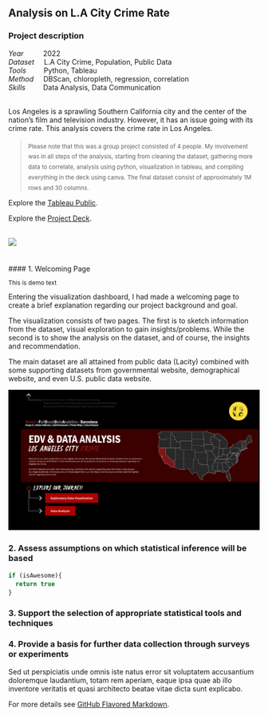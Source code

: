 ## Analysis on L.A City Crime Rate

### Project description
<p style="font-size:14px"><i>Year</i>&nbsp;&nbsp;&nbsp;&nbsp;&nbsp;&nbsp;&nbsp;&nbsp;&nbsp;&nbsp;2022
<br><i>Dataset</i>&nbsp;&nbsp;&nbsp;&nbsp;&nbsp;L.A City Crime, Population, Public Data
<br><i>Tools</i>&nbsp;&nbsp;&nbsp;&nbsp;&nbsp;&nbsp;&nbsp;&nbsp;&nbsp;Python, Tableau
<br><i>Method</i>&nbsp;&nbsp;&nbsp;&nbsp;&nbsp;DBScan, chloropleth, regression, correlation
<br><i>Skills</i>&nbsp;&nbsp;&nbsp;&nbsp;&nbsp;&nbsp;&nbsp;&nbsp;&nbsp;Data Analysis, Data Communication

<br>Los Angeles is a sprawling Southern California city and the center of the nation’s film and television industry. However, it has an issue going with its crime rate. This analysis covers the crime rate in Los Angeles.</p>

><sub>Please note that this was a group project consisted of 4 people. My involvement was in all steps of the analysis, starting from cleaning the dataset, gathering more data to correlate, analysis using python, visualization in tableau, and compiling everything in the deck using canva. The final dataset consist of approximately 1M rows and 30 columns.</sub>

Explore the [Tableau Public](https://public.tableau.com/views/GroupAFinalProjectVisualization/StartingPage?:language=en-GB&:display_count=n&:origin=viz_share_link).

Explore the [Project Deck](https://www.canva.com/design/DAE7nuGlSOI/HGwzEbxcM2Ned-3NPAEq1Q/view?utm_content=DAE7nuGlSOI&utm_campaign=designshare&utm_medium=link2&utm_source=sharebutton).
<br>
<br>

<div class='tableauPlaceholder' id='viz1664200134170' style='position: relative'> <noscript> <a href='#'> <img alt=' ' src='https:&#47;&#47;public.tableau.com&#47;static&#47;images&#47;Gr&#47;GroupAFinalProjectVisualization&#47;StartingPage&#47;1_rss.png' style='border: none' /> </a> </noscript> <object class='tableauViz'  style='display:none;'><param name='host_url' value='https%3A%2F%2Fpublic.tableau.com%2F' /> <param name='embed_code_version' value='3' /> <param name='site_root' value='' /> <param name='name' value='GroupAFinalProjectVisualization&#47;StartingPage' /> <param name='tabs' value='yes' /> <param name='toolbar' value='yes' /> <param name='static_image' value='https:&#47;&#47;public.tableau.com&#47;static&#47;images&#47;Gr&#47;GroupAFinalProjectVisualization&#47;StartingPage&#47;1.png' /> <param name='animate_transition' value='yes' /> <param name='display_static_image' value='yes' /> <param name='display_spinner' value='yes' /> <param name='display_overlay' value='yes' /> <param name='display_count' value='yes' /> <param name='language' value='en-GB' /> </object></div>                
<script type='text/javascript'>                    var divElement = document.getElementById('viz1664200134170');                    var vizElement = divElement.getElementsByTagName('object')[0];                    vizElement.style.width='1375px';vizElement.style.height='818px';                    var scriptElement = document.createElement('script');                    scriptElement.src = 'https://public.tableau.com/javascripts/api/viz_v1.js';                    vizElement.parentNode.insertBefore(scriptElement, vizElement);                
</script>
<br>
<br>
#### 1. Welcoming Page

<p style="font-size:12px">This is demo text</p>
Entering the visualization dashboard, I had made a welcoming page to create a brief explanation regarding our project background and goal. 

The visualization consists of two pages. The first is to sketch information from the dataset, visual exploration to gain insights/problems. While the second is to show the analysis on the dataset, and of course, the insights and recommendation.

The main dataset are all attained from public data (Lacity) combined with some supporting datasets from governmental website, demographical website, and even U.S. public data website.

<img src="images/Starting Page.png?raw=true"/>

### 2. Assess assumptions on which statistical inference will be based

```javascript
if (isAwesome){
  return true
}
```

### 3. Support the selection of appropriate statistical tools and techniques



### 4. Provide a basis for further data collection through surveys or experiments

Sed ut perspiciatis unde omnis iste natus error sit voluptatem accusantium doloremque laudantium, totam rem aperiam, eaque ipsa quae ab illo inventore veritatis et quasi architecto beatae vitae dicta sunt explicabo. 

For more details see [GitHub Flavored Markdown](https://guides.github.com/features/mastering-markdown/).
